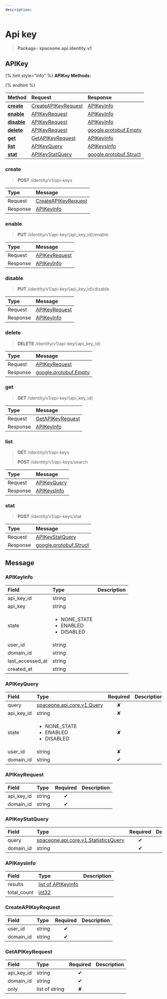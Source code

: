 ```yaml
---
description:  
---
```

# Api key

>  **Package : spaceone.api.identity.v1**

## APIKey

{% hint style="info" %}
**APIKey Methods:**

{%  endhint %}


| Method | Request | Response |
| :----- | :-------- | :-------- |
| [**create**](api-key.md#create)|   [CreateAPIKeyRequest](api-key.md#createapikeyrequest) |   [APIKeyInfo](api-key.md#apikeyinfo) |
| [**enable**](api-key.md#enable)|   [APIKeyRequest](api-key.md#apikeyrequest) |   [APIKeyInfo](api-key.md#apikeyinfo) |
| [**disable**](api-key.md#disable)|   [APIKeyRequest](api-key.md#apikeyrequest) |   [APIKeyInfo](api-key.md#apikeyinfo) |
| [**delete**](api-key.md#delete)|   [APIKeyRequest](api-key.md#apikeyrequest) |  [google.protobuf.Empty](https://github.com/protocolbuffers/protobuf/blob/master/src/google/protobuf/empty.proto)|
| [**get**](api-key.md#get)|   [GetAPIKeyRequest](api-key.md#getapikeyrequest) |   [APIKeyInfo](api-key.md#apikeyinfo) |
| [**list**](api-key.md#list)|   [APIKeyQuery](api-key.md#apikeyquery) |   [APIKeysInfo](api-key.md#apikeysinfo) |
| [**stat**](api-key.md#stat)|   [APIKeyStatQuery](api-key.md#apikeystatquery) |  [google.protobuf.Struct](https://github.com/protocolbuffers/protobuf/blob/master/src/google/protobuf/struct.proto)| 
 

 
### create
> **POST** /identity/v1/api-keys
>


| Type | Message |
| :--- | :--- |
| Request | [CreateAPIKeyRequest](api-key.md#createapikeyrequest) |
| Response |  [APIKeyInfo](api-key.md#apikeyinfo)  |
 
 

 
### enable
> **PUT** /identity/v1/api-key/{api_key_id}/enable
>


| Type | Message |
| :--- | :--- |
| Request | [APIKeyRequest](api-key.md#apikeyrequest) |
| Response |  [APIKeyInfo](api-key.md#apikeyinfo)  |
 
 

 
### disable
> **PUT** /identity/v1/api-key/{api_key_id}/disable
>


| Type | Message |
| :--- | :--- |
| Request | [APIKeyRequest](api-key.md#apikeyrequest) |
| Response |  [APIKeyInfo](api-key.md#apikeyinfo)  |
 
 

 
### delete
> **DELETE** /identity/v1/api-key/{api_key_id}
>


| Type | Message |
| :--- | :--- |
| Request | [APIKeyRequest](api-key.md#apikeyrequest) |
| Response | [google.protobuf.Empty](https://github.com/protocolbuffers/protobuf/blob/master/src/google/protobuf/empty.proto) |
 
 

 
### get
> **GET** /identity/v1/api-key/{api_key_id}
>


| Type | Message |
| :--- | :--- |
| Request | [GetAPIKeyRequest](api-key.md#getapikeyrequest) |
| Response |  [APIKeyInfo](api-key.md#apikeyinfo)  |
 
 

 
### list
> **GET** /identity/v1/api-keys
>
> **POST** /identity/v1/api-keys/search



| Type | Message |
| :--- | :--- |
| Request | [APIKeyQuery](api-key.md#apikeyquery) |
| Response |  [APIKeysInfo](api-key.md#apikeysinfo)  |
 
 

 
### stat
> **POST** /identity/v1/api-keys/stat
>


| Type | Message |
| :--- | :--- |
| Request | [APIKeyStatQuery](api-key.md#apikeystatquery) |
| Response | [google.protobuf.Struct](https://github.com/protocolbuffers/protobuf/blob/master/src/google/protobuf/struct.proto) |


## 

## Message

### APIKeyInfo
<table>
  <thead>
    <tr>
      <th style="text-align:left; width:100px;">Field</th>
      <th style="text-align:left">Type</th>
      <th style="text-align:left">Description</th>
    </tr>
  </thead>
  <tbody>
    <tr>
      <td style="text-align:left; width:100px;">api_key_id</td>
      <td style="text-align:left">string</td>
<td style="text-align:left"></td>

   </tr>
    <tr>
      <td style="text-align:left; width:100px;">api_key</td>
      <td style="text-align:left">string</td>
<td style="text-align:left"></td>

   </tr>
    <tr>
      <td style="text-align:left; width:100px;">state</td>
      <td style="text-align:left"><ul>
          	<li>NONE_STATE</li>
          	<li>ENABLED</li>
          	<li>DISABLED</li>
        </ul></td>
<td style="text-align:left"></td>

   </tr>
    <tr>
      <td style="text-align:left; width:100px;">user_id</td>
      <td style="text-align:left">string</td>
<td style="text-align:left"></td>

   </tr>
    <tr>
      <td style="text-align:left; width:100px;">domain_id</td>
      <td style="text-align:left">string</td>
<td style="text-align:left"></td>

   </tr>
    <tr>
      <td style="text-align:left; width:100px;">last_accessed_at</td>
      <td style="text-align:left">string</td>
<td style="text-align:left"></td>

   </tr>
    <tr>
      <td style="text-align:left; width:100px;">created_at</td>
      <td style="text-align:left">string</td>
<td style="text-align:left"></td>

   </tr>
  </tbody>
</table>



### APIKeyQuery
<table>
  <thead>
    <tr>
      <th style="text-align:left; width:100px;">Field</th>
      <th style="text-align:left">Type</th>
      <th style="text-align:center">Required</th>
      <th style="text-align:left">Description</th>
    </tr>
  </thead>
  <tbody>
    <tr>
      <td style="text-align:left; width:100px;">query</td>
      <td style="text-align:left"><a href="https://spaceone-dev.gitbook.io/api-reference/common-v1/search-query">spaceone.api.core.v1.Query</a></td>
<td style="text-align:center">✘</td>
<td style="text-align:left"></td>
   </tr>
    <tr>
      <td style="text-align:left; width:100px;">api_key_id</td>
      <td style="text-align:left">string</td>
<td style="text-align:center">✘</td>
<td style="text-align:left"></td>
   </tr>
    <tr>
      <td style="text-align:left; width:100px;">state</td>
      <td style="text-align:left"><ul>
          	<li>NONE_STATE</li>
          	<li>ENABLED</li>
          	<li>DISABLED</li>
        </ul></td>
<td style="text-align:center">✘</td>
<td style="text-align:left"></td>
   </tr>
    <tr>
      <td style="text-align:left; width:100px;">user_id</td>
      <td style="text-align:left">string</td>
<td style="text-align:center">✘</td>
<td style="text-align:left"></td>
   </tr>
    <tr>
      <td style="text-align:left; width:100px;">domain_id</td>
      <td style="text-align:left">string</td>
<td style="text-align:center">✔</td>
<td style="text-align:left"></td>
   </tr>
  </tbody>
</table>



### APIKeyRequest
| Field | Type | Required | Description |
| :--- | :--- | :---: | :--- |
| api_key_id |string|✔| |
| domain_id |string|✔| |

### APIKeyStatQuery
| Field | Type | Required | Description |
| :--- | :--- | :---: | :--- |
| query |[spaceone.api.core.v1.StatisticsQuery](https://spaceone-dev.gitbook.io/api-reference/common-v1/statistics-query)|✔| |
| domain_id |string|✔| |

### APIKeysInfo
| Field | Type |  Description |
| :--- | :--- | :--- |
| results |[list of APIKeyInfo](api-key.md#apikeyinfo) | |
| total_count |[int32](https://github.com/protocolbuffers/protobuf/blob/master/src/google/protobuf/type.proto) | |

### CreateAPIKeyRequest
| Field | Type | Required | Description |
| :--- | :--- | :---: | :--- |
| user_id |string|✔| |
| domain_id |string|✔| |

### GetAPIKeyRequest
| Field | Type | Required | Description |
| :--- | :--- | :---: | :--- |
| api_key_id |string|✔| |
| domain_id |string|✔| |
| only |list of string|✘| |
